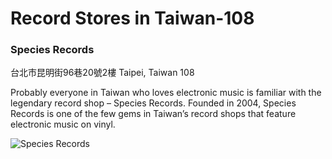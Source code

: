 # Record Stores in Taiwan-108

### Species Records

台北市昆明街96巷20號2樓
Taipei, Taiwan 108

Probably everyone in Taiwan who loves electronic music is familiar with the legendary record shop – Species Records. Founded in 2004, Species Records is one of the few gems in Taiwan’s record shops that feature electronic music on vinyl.

![Species Records](https://discogslabs.imgix.net/vinylhub/53ecb4d102804c000813c1f2.jpg?auto=compress%2Cformat&fit=max&fm=jpg&h=2000&w=2000&s=cce3118c7b0d6fd9c60d37ab8a035030 "Species Records")

